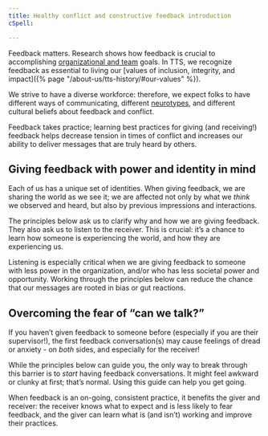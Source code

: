 ```yaml
---
title: Healthy conflict and constructive feedback introduction
cSpell: 

---
```


Feedback matters. Research shows how feedback is crucial to accomplishing [organizational and team](https://tomgeraghty.co.uk/index.php/resilience-engineering-and-psychological-safety/#:~:text=Psychological%20safety%20is%20cited%20as%20the%20key%20factor%20in%20team%20performance) goals. In TTS, we recognize feedback as essential to living our [values of inclusion, integrity, and impact]({% page "/about-us/tts-history/#our-values" %}). 

We strive to have a diverse workforce: therefore, we expect folks to have different ways of communicating, different [neurotypes](https://askearn.org/page/neurodiversity-evaluation), and different cultural beliefs about feedback and conflict. 

Feedback takes practice; learning best practices for giving (and receiving!) feedback helps decrease tension in times of conflict and increases our ability to deliver messages that are truly heard by others.

## Giving feedback with power and identity in mind

Each of us has a unique set of identities. When giving feedback, we are sharing the world as we see it; we are affected not only by what we _think_ we observed and heard, but also by previous impressions and interactions.

The principles below ask us to clarify why and how we are giving feedback. They also ask us to listen to the receiver. This is crucial: it’s a chance to learn how someone is experiencing the world, and how they are experiencing us.

Listening is especially critical when we are giving feedback to someone with less power in the organization, and/or who has less societal power and opportunity. Working through the principles below can reduce the chance that our messages are rooted in bias or gut reactions.

## Overcoming the fear of “can we talk?” 

If you haven’t given feedback to someone before (especially if you are their supervisor!), the first feedback conversation(s) may cause feelings of dread or anxiety - on _both_ sides, and especially for the receiver!

While the principles below can guide you, the only way to break through this barrier is to _start_ having feedback conversations. It might feel awkward or clunky at first; that’s normal. Using this guide can help you get going.

When feedback is an on-going, consistent practice, it benefits the giver and receiver: the receiver knows what to expect and is less likely to fear feedback, and the giver can learn what is (and isn’t) working and improve their practices.
